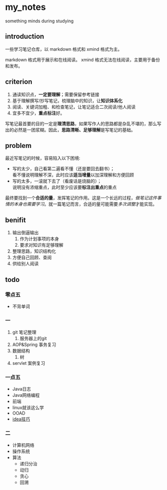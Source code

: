 # my_notes

something minds during studying

## introduction

一些学习笔记仓库，以 markdown 格式和 xmind 格式为主。

markdown 格式用于展示和在线阅读。
xmind 格式无法在线阅读，主要用于备份和发布。

## criterion

1. 通读知识点，**一定要理解**；需要保留参考链接
2. 基于理解撰写/抄写笔记，梳理脑中的知识，让**知识体系化**
3. 阅读、关键词加粗、和检查笔记，让笔记适合二次阅读/他人阅读
4. 宜多不宜少，**重点标注**好。

写笔记最首要的目的一定是**理清思路**，如果写作人的思路都是杂乱不堪的，那么写出的必然是一团浆糊。因此，**思路清晰、足够理解**是写笔记的基础。

## problem

最近写笔记的时候，容易陷入以下困境:

* 写的太少，自己看第二遍看不懂（还是要回去翻书）；  
  看不懂说明理解不深，此时应该**适当增量**以加深理解和方便回顾
* 写的太多，一滚就下去了（看废话是烧脑的）；  
  说明没有浓缩重点，此时至少应该要**标注出重点**的重点

最终要找到一个**合适的量**，发挥笔记的作用。这是一个长远的过程，*做笔记这件事情的本身也需要学习*。就一篇笔记而言，合适的量可能需要*多次调整*才能实现。


## benifit

1. 输出倒逼输出
   1. 作为计划事项的本身
   2. 要求对知识有足够理解
2. 整理思路，知识结构化
3. 方便自己回顾、查阅
4. 供给别人阅读

## todo

### 零点五

- 不背单词

### 一
1. git 笔记整理
   1. 服务器上的git
2. AOP&Spring 事务复习
3. 数据结构
   1. 树
4. servlet 案例复习

### 一点五
* Java日志
* Java网络编程
* 前端
* linux就该这么学
* OOAD
* [idea技巧](https://blog.csdn.net/qq_27093465/article/details/77449117)

### 二
* 计算机网络
* 操作系统
* 算法
  * 递归分治
  * 动归
  * 贪心
  * 回溯
